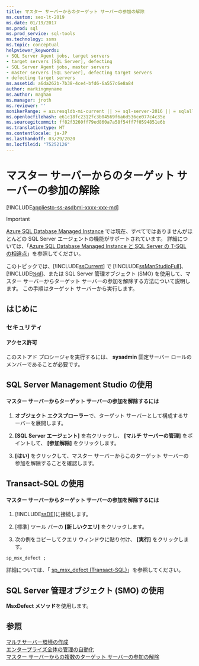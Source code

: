 ```yaml
---
title: マスター サーバーからのターゲット サーバーの参加の解除
ms.custom: seo-lt-2019
ms.date: 01/19/2017
ms.prod: sql
ms.prod_service: sql-tools
ms.technology: ssms
ms.topic: conceptual
helpviewer_keywords:
- SQL Server Agent jobs, target servers
- target servers [SQL Server], defecting
- SQL Server Agent jobs, master servers
- master servers [SQL Server], defecting target servers
- defecting target servers
ms.assetid: a6da262b-7b38-4ce4-bfd6-6a557c6e8a84
author: markingmyname
ms.author: maghan
ms.manager: jroth
ms.reviewer: ''
monikerRange: = azuresqldb-mi-current || >= sql-server-2016 || = sqlallproducts-allversions
ms.openlocfilehash: e61c18fc2312fc3b04569f6a6d536ce077c4c35e
ms.sourcegitcommit: ff82f3260ff79ed860a7a58f54ff7f0594851e6b
ms.translationtype: HT
ms.contentlocale: ja-JP
ms.lasthandoff: 03/29/2020
ms.locfileid: "75252126"
---
```

# <a name="defect-a-target-server-from-a-master-server"></a>マスター サーバーからのターゲット サーバーの参加の解除
[!INCLUDE[appliesto-ss-asdbmi-xxxx-xxx-md](../../includes/appliesto-ss-asdbmi-xxxx-xxx-md.md)]

> [!IMPORTANT]  
> [Azure SQL Database Managed Instance](https://docs.microsoft.com/azure/sql-database/sql-database-managed-instance) では現在、すべてではありませんがほとんどの SQL Server エージェントの機能がサポートされています。 詳細については、「[Azure SQL Database Managed Instance と SQL Server の T-SQL の相違点](https://docs.microsoft.com/azure/sql-database/sql-database-managed-instance-transact-sql-information#sql-server-agent)」を参照してください。

このトピックでは、[!INCLUDE[ssCurrent](../../includes/sscurrent-md.md)] で [!INCLUDE[ssManStudioFull](../../includes/ssmanstudiofull-md.md)]、[!INCLUDE[tsql](../../includes/tsql-md.md)]、または SQL Server 管理オブジェクト (SMO) を使用して、マスター サーバーからターゲット サーバーの参加を解除する方法について説明します。 この手順はターゲット サーバーから実行します。  
  
## <a name="before-you-begin"></a><a name="BeforeYouBegin"></a>はじめに  
  
### <a name="security"></a><a name="Security"></a>セキュリティ  
  
#### <a name="permissions"></a><a name="Permissions"></a>アクセス許可  
このストアド プロシージャを実行するには、 **sysadmin** 固定サーバー ロールのメンバーであることが必要です。  
  
## <a name="using-sql-server-management-studio"></a><a name="SSMSProcedure"></a>SQL Server Management Studio の使用  
  
#### <a name="to-defect-a-target-server-from-a-master-server"></a>マスター サーバーからターゲット サーバーの参加を解除するには  
  
1.  **オブジェクト エクスプローラー**で、ターゲット サーバーとして構成するサーバーを展開します。  
  
2.  **[SQL Server エージェント]** を右クリックし、 **[マルチ サーバーの管理]** をポイントして、 **[参加解除]** をクリックします。  
  
3.  **[はい]** をクリックして、マスター サーバーからこのターゲット サーバーの参加を解除することを確認します。  
  
## <a name="using-transact-sql"></a><a name="TsqlProcedure"></a>Transact-SQL の使用  
  
#### <a name="to-defect-a-target-server-from-a-master-server"></a>マスター サーバーからターゲット サーバーの参加を解除するには  
  
1.  [!INCLUDE[ssDE](../../includes/ssde_md.md)]に接続します。  
  
2.  [標準] ツール バーの **[新しいクエリ]** をクリックします。  
  
3.  次の例をコピーしてクエリ ウィンドウに貼り付け、 **[実行]** をクリックします。  
  
```  
sp_msx_defect ;  
```  
  
詳細については、「 [sp_msx_defect (Transact-SQL)](https://msdn.microsoft.com/0dfd963a-3bc5-4b58-94f7-aec976da2883)」を参照してください。  
  
## <a name="using-sql-server-management-objects-smo"></a><a name="PowerShellProcedure"></a>SQL Server 管理オブジェクト (SMO) の使用  
**MsxDefect メソッド**を使用します。  
  
## <a name="see-also"></a>参照  
[マルチサーバー環境の作成](../../ssms/agent/create-a-multiserver-environment.md)  
[エンタープライズ全体の管理の自動化](../../ssms/agent/automated-administration-across-an-enterprise.md)  
[マスター サーバーからの複数のターゲット サーバーの参加の解除](../../ssms/agent/defect-multiple-target-servers-from-a-master-server.md)  
  

